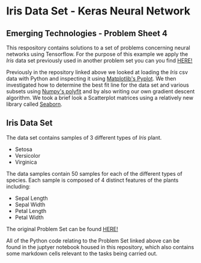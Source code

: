 # Iris Data Set - Keras Neural Network

## Emerging Technologies - Problem Sheet 4

This respository contains solutions to a set of problems concerning neural networks using Tensorflow. For the purpose of
this example we apply the *Iris* data set previously used in another problem set you can you find
[HERE!](https://github.com/damiannolan/iris-data-set)

Previously in the repository linked above we looked at loading the *Iris* csv data with Python and inspecting it using
[Matplotlib's Pyplot](https://matplotlib.org/users/pyplot_tutorial.html). We then investigated how to determine the best
fit line for the data set and various subsets using [Numpy's
polyfit](https://docs.scipy.org/doc/numpy-1.13.0/reference/generated/numpy.polyfit.html) and by also writing our own gradient descent algorithm. We took a brief look a Scatterplot matrices using a relatively new library called [Seaborn](https://seaborn.pydata.org/).


## Iris Data Set

The data set contains samples of 3 different types of *Iris* plant.

- Setosa
- Versicolor
- Virginica

The data samples contain 50 samples for each of the different types of species. Each sample is composed of 4 distinct
features of the plants including:

- Sepal Length
- Sepal Width
- Petal Length
- Petal Width

The original Problem Set can be found [HERE!](https://emerging-technologies.github.io/problems/tensorflow.html)

All of the Python code relating to the Problem Set linked above can be found in the juptyer notebook housed in this
repository, which also contains some markdown cells relevant to the tasks being carried out.
